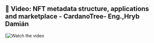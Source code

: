 
## 🎥 Video: NFT metadata structure, applications and marketplace - CardanoTree- Eng.,Hryb Damián 

[![Watch the video](https://youtu.be/DvHsvBBHaEM)

